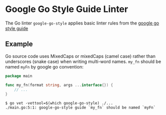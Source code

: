 # Google Go Style Guide Linter

The Go linter `google-go-style` applies basic linter rules from the [google go style guide](https://google.github.io/styleguide/go-style.html)

## Example

Go source code uses MixedCaps or mixedCaps (camel case) rather than underscores (snake case) when writing multi-word names.
`my_fn` should be named `myFn` by google go convention:

```go
package main

func my_fn(format string, args ...interface{}) {
	// ...
}
```

```console
$ go vet -vettool=$(which google-go-style) ./...
./main.go:5:1: google-go-style guide `my_fn` should be named `myFn`
